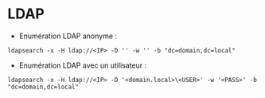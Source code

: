 # LDAP

* Enumération LDAP anonyme :

```
ldapsearch -x -H ldap://<IP> -D '' -w '' -b "dc=domain,dc=local"
```

* Enumération LDAP avec un utilisateur :

```
ldapsearch -x -H ldap://<IP> -D '<domain.local>\<USER>' -w '<PASS>' -b "dc=domain,dc=local"
```
